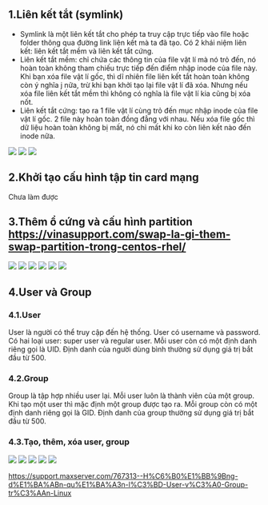 
## 1.Liên kết tắt (symlink)
- Symlink là một liên kết tắt cho phép ta truy cập trực tiếp vào file hoặc folder thông qua đường link liên kết mà ta đã tạo. Có 2 khái niệm liên kết: liên kết tắt mềm và liên kết tắt cứng.
- Liên kết tắt mềm: chỉ chứa các thông tin của file vật lí mà nó trỏ đến, nó hoàn toàn không tham chiếu trực tiếp đến điểm nhập inode của file này. Khi bạn xóa file vật lí gốc, thì dĩ nhiên file liên kết tắt hoàn toàn không còn ý nghĩa j nữa, trừ khi bạn khởi tạo lại file vật lí đã xóa. Nhưng nếu xóa file liên kết tắt mềm thì không có nghĩa là file vật lí kia cũng bị xóa nốt.
- Liên kết tắt cứng: tạo ra 1 file vật lí cùng trỏ đến mục nhập inode của file vật lí gốc. 2 file này hoàn toàn đồng đẳng với nhau. Nếu xóa file gốc thì dữ liệu hoàn toàn không bị mất, nó chỉ mất khi ko còn liên kết nào đến inode nữa.
<img src='https://i.imgur.com/uyIc0sw.png'>
<img src='https://i.imgur.com/kA7u5fr.png'>
<img src='https://i.imgur.com/mqMpiYb.png'>

## 2.Khởi tạo cấu hình tập tin card mạng
Chưa làm được

## 3.Thêm ổ cứng và cấu hình partition https://vinasupport.com/swap-la-gi-them-swap-partition-trong-centos-rhel/
<img src='https://i.imgur.com/mRAeuLp.png'>
<img src='https://i.imgur.com/kGxXhL1.png'>
<img src='https://i.imgur.com/ed7unf2.png'>
<img src='https://i.imgur.com/SboGNns.png'>
<img src='https://i.imgur.com/9PtR3W3.png'>
<img src='https://i.imgur.com/v7ErOoO.png'>

## 4.User và Group
### 4.1.User
User là người có thể truy cập đến hệ thống.
User có username và password.
Có hai loại user: super user và regular user.
Mỗi user còn có một định danh riêng gọi là UID.
Định danh của người dùng bình thường sử dụng giá trị bắt đầu từ 500.
### 4.2.Group
Group là tập hợp nhiều user lại.
Mỗi user luôn là thành viên của một group.
Khi tạo một user thì mặc định một group được tạo ra.
Mỗi group còn có một định danh riêng gọi là GID.
Định danh của group thường sử dụng giá trị bắt đầu từ 500.
### 4.3.Tạo, thêm, xóa user, group
<img src='https://i.imgur.com/1tSTLj4.png'>
<img src='https://i.imgur.com/4IX5yn6.png'>
<img src='https://i.imgur.com/i8M2BTo.png'>
<img src='https://i.imgur.com/ic83hYw.png'>
<img src='https://i.imgur.com/qPtqTLS.png'>

https://support.maxserver.com/767313--H%C6%B0%E1%BB%9Bng-d%E1%BA%ABn-qu%E1%BA%A3n-l%C3%BD-User-v%C3%A0-Group-tr%C3%AAn-Linux




